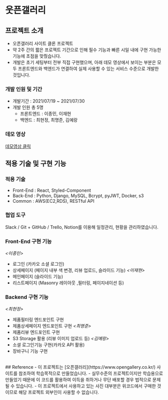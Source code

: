 # 웃픈갤러리
## 프로젝트 소개
- 오픈갤러리 사이트 클론 프로젝트
- 약 2주 간의 짧은 프로젝트 기간으로 인해 필수 기능과 빠른 시일 내에 구현 가능한 기능에 초점을 맞췄습니다.
- 개발은 초기 세팅부터 전부 직접 구현했으며, 아래 데모 영상에서 보이는 부분은 모두 프론트엔드와 백엔드가 연결하여 실제 사용할 수 있는 서비스 수준으로 개발한 것입니다.
### 개발 인원 및 기간
- 개발기간 : 2021/07/19 ~ 2021/07/30
- 개발 인원 총 5명
   -  프론트엔드 : 이종민, 이재현
   -  백엔드 : 최현정, 최명준, 김예랑
### 데모 영상
<a href=“https://youtu.be/OOkNGPRC4F0”>데모영상 클릭</a>
<br>
## 적용 기술 및 구현 기능
### 적용 기술
- Front-End : React, Styled-Component
- Back-End : Python, Django, MySQL, Bcrypt, pyJWT, Docker, s3
- Common : AWS(EC2,RDS), RESTful API
### 협업 도구
Slack / Git + GitHub / Trello, Notion를 이용해 일정관리, 현황을 관리하였습니다.
### Front-End 구현 기능
*<이종민>*
- 로그인 (카카오 소셜 로그인)
- 상세페이지 (페이지 내부 색 변경, 리뷰 업로드, 슬라이드 기능)
*<이재현>*
- 메인페이지 (슬라이드 기능)
- 리스트페이지 (Masonry 레이아웃 ,필터링, 페이지네이션 등)
### Backend 구현 기능
*<최현정>*
- 제품필터링 엔드포인트 구현
- 제품상세페이지 엔드포인트 구현
*<최명준>*
- 제품리뷰 엔드포인트 구현
- S3 Storage 활용 (리뷰 이미지 업로드 등)
*<김예랑>*
- 소셜 로그인기능 구현(카카오 API 활용)
- 장바구니 기능 구현
<br>
## Reference
- 이 프로젝트는 [오픈갤러리](https://www.opengallery.co.kr/) 사이트를 참조하여 학습목적으로 만들었습니다.
- 실무수준의 프로젝트이지만 학습용으로 만들었기 때문에 이 코드를 활용하여 이득을 취하거나 무단 배포할 경우 법적으로 문제될 수 있습니다.
- 이 프로젝트에서 사용하고 있는 사진 대부분은 위코드에서 구매한 것이므로 해당 프로젝트 외부인이 사용할 수 없습니다.
